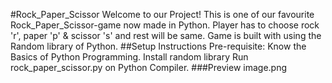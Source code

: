 #Rock_Paper_Scissor
Welcome to our Project! This is one of our favourite Rock_Paper_Scissor-game now made in Python. Player has to choose rock 'r', paper 'p' & scissor 's' and rest will be same. Game is built with using the Random library of Python.
##Setup Instructions
Pre-requisite: Know the Basics of Python Programming. Install random library Run rock_paper_scissor.py on Python Compiler.
###Preview
image.png